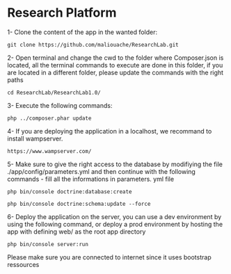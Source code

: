 # Research Platform
 1- Clone the content of the app in the wanted folder:
 
    git clone https://github.com/maliouache/ResearchLab.git
 
 2- Open terminal and change the cwd to the folder where Composer.json is located, all the terminal commands to execute are done in this folder, if you are located in a different folder, please update the commands with the right paths
        
    cd ResearchLab/ResearchLab1.0/

 3- Execute the following commands:
 
    php ../composer.phar update

 4- If you are deploying the application in a localhost, we recommand to install wampserver. 
 
    https://www.wampserver.com/

 5- Make sure to give the right access to the database by modifiying the file ./app/config/parameters.yml and then continue with the following commands - fill all the informations in parameters. yml file
 
    php bin/console doctrine:database:create
    
    php bin/console doctrine:schema:update --force
    
 6- Deploy the application on the server, you can use a dev environment by using the following command, or deploy a prod environment by hosting the app with defining web/ as the root app directory
 
	php bin/console server:run

Please make sure you are connected to internet since it uses bootstrap ressources
